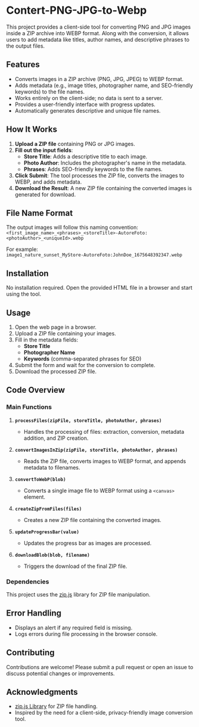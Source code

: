 # Contert-PNG-JPG-to-Webp

This project provides a client-side tool for converting PNG and JPG images inside a ZIP archive into WEBP format. Along with the conversion, it allows users to add metadata like titles, author names, and descriptive phrases to the output files. 

## Features

- Converts images in a ZIP archive (PNG, JPG, JPEG) to WEBP format.
- Adds metadata (e.g., image titles, photographer name, and SEO-friendly keywords) to the file names.
- Works entirely on the client-side; no data is sent to a server.
- Provides a user-friendly interface with progress updates.
- Automatically generates descriptive and unique file names.

## How It Works

1. **Upload a ZIP file** containing PNG or JPG images.
2. **Fill out the input fields**:
   - **Store Title**: Adds a descriptive title to each image.
   - **Photo Author**: Includes the photographer's name in the metadata.
   - **Phrases**: Adds SEO-friendly keywords to the file names.
3. **Click Submit**: The tool processes the ZIP file, converts the images to WEBP, and adds metadata.
4. **Download the Result**: A new ZIP file containing the converted images is generated for download.

## File Name Format

The output images will follow this naming convention:  
`<first_image_name>_<phrases>_<storeTitle>-AutoreFoto:<photoAuthor>_<uniqueId>.webp`

For example:  
`image1_nature_sunset_MyStore-AutoreFoto:JohnDoe_1675648392347.webp`

## Installation

No installation required. Open the provided HTML file in a browser and start using the tool.

## Usage

1. Open the web page in a browser.
2. Upload a ZIP file containing your images.
3. Fill in the metadata fields:
   - **Store Title**
   - **Photographer Name**
   - **Keywords** (comma-separated phrases for SEO)
4. Submit the form and wait for the conversion to complete.
5. Download the processed ZIP file.

## Code Overview

### Main Functions

1. **`processFiles(zipFile, storeTitle, photoAuthor, phrases)`**
   - Handles the processing of files: extraction, conversion, metadata addition, and ZIP creation.

2. **`convertImagesInZip(zipFile, storeTitle, photoAuthor, phrases)`**
   - Reads the ZIP file, converts images to WEBP format, and appends metadata to filenames.

3. **`convertToWebP(blob)`**
   - Converts a single image file to WEBP format using a `<canvas>` element.

4. **`createZipFromFiles(files)`**
   - Creates a new ZIP file containing the converted images.

5. **`updateProgressBar(value)`**
   - Updates the progress bar as images are processed.

6. **`downloadBlob(blob, filename)`**
   - Triggers the download of the final ZIP file.

### Dependencies

This project uses the [zip.js](https://gildas-lormeau.github.io/zip.js/) library for ZIP file manipulation.

## Error Handling

- Displays an alert if any required field is missing.
- Logs errors during file processing in the browser console.

## Contributing

Contributions are welcome! Please submit a pull request or open an issue to discuss potential changes or improvements.

## Acknowledgments

- [zip.js Library](https://gildas-lormeau.github.io/zip.js/) for ZIP file handling.
- Inspired by the need for a client-side, privacy-friendly image conversion tool.

